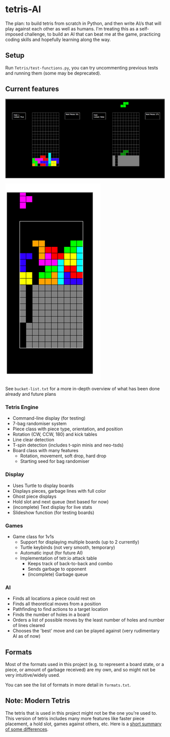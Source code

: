 # tetris-AI

The plan: to build tetris from scratch in Python, and then write AI/s that will play against each other as well as humans. I'm treating this as a self-imposed challenge, to build an AI that can beat me at the game, practicing coding skills and hopefully learning along the way.

## Setup

Run `Tetris/test-functions.py`, you can try uncommenting previous tests and running them (some may be deprecated).

## Current features

![multiplayer image](https://github.com/Olive-Roe/tetris-AI/blob/main/images/multiplayer.png?raw=true)

![singleplayer image](https://github.com/Olive-Roe/tetris-AI/blob/main/images/testing.png?raw=true)

See `bucket-list.txt` for a more in-depth overview of what has been done already and future plans

### Tetris Engine

- Command-line display (for testing)
- 7-bag randomiser system
- Piece class with piece type, orientation, and position
- Rotation (CW, CCW, 180) and kick tables
- Line clear detection
- T-spin detection (includes t-spin minis and neo-tsds)
- Board class with many features
  - Rotation, movement, soft drop, hard drop
  - Starting seed for bag randomiser

### Display

- Uses Turtle to display boards
- Displays pieces, garbage lines with full color
- Ghost piece displays
- Hold slot and next queue (text based for now)
- (incomplete) Text display for live stats
- Slideshow function (for testing boards)

### Games

- Game class for 1v1s
  - Support for displaying multiple boards (up to 2 currently)
  - Turtle keybinds (not very smooth, temporary)
  - Automatic input (for future AI)
  - Implementation of tetr.io attack table
    - Keeps track of back-to-back and combo
    - Sends garbage to opponent
    - (incomplete) Garbage queue

### AI

- Finds all locations a piece could rest on
- Finds all theoretical moves from a position
- Pathfinding to find actions to a target location
- Finds the number of holes in a board
- Orders a list of possible moves by the least number of holes and number of lines cleared
- Chooses the 'best' move and can be played against (very rudimentary AI as of now)

## Formats

Most of the formats used in this project (e.g. to represent a board state, or a piece, or amount of garbage received) are my own, and so might not be very intuitive/widely used.

You can see the list of formats in more detail in `formats.txt`.

## Note: Modern Tetris

The tetris that is used in this project might not be the one you're used to. This version of tetris includes many more features like faster piece placement, a hold slot, games against others, etc. Here is a [short summary of some differences](https://tetrisinterest.com/modern-tetris-and-classic-tetris-what-is-the-difference "Article highlighting difference of Modern and Classic tetris").
